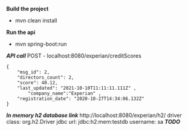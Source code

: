 **Build the project**

- mvn clean install

**Run the api**

- mvn spring-boot:run

***API call***
POST - localhost:8080/experian/creditScores
```
{
    "msg_id": 2,
    "directors_count": 2,
    "score": 40.12,
    "last_updated": "2021-10-10T11:11:11.111Z" ,
        "company_name":"Experian" ,
    "registration_date": "2020-10-27T14:34:06.132Z"
}
```

***In memory h2 database link***
http://localhost:8080/experian/h2/
driver class: org.h2.Driver
jdbc url: jdbc:h2:mem:testdb
username: sa
***TODO***


